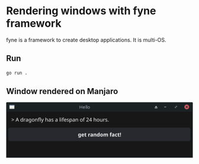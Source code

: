 # Rendering windows with **fyne** framework

fyne is a framework to create desktop applications. It is multi-OS.

## Run

```sh
go run .
```

## Window rendered on Manjaro

![window](./screenshot.png)